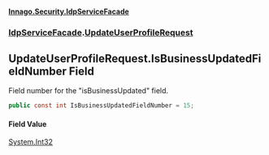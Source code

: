 #### [Innago\.Security\.IdpServiceFacade](../../index.md 'index')
### [IdpServiceFacade](../index.md 'IdpServiceFacade').[UpdateUserProfileRequest](index.md 'IdpServiceFacade\.UpdateUserProfileRequest')

## UpdateUserProfileRequest\.IsBusinessUpdatedFieldNumber Field

Field number for the "isBusinessUpdated" field\.

```csharp
public const int IsBusinessUpdatedFieldNumber = 15;
```

#### Field Value
[System\.Int32](https://learn.microsoft.com/en-us/dotnet/api/system.int32 'System\.Int32')